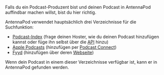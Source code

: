 Falls du ein Podcast-Produzent bist und deinen Podcast in AntennaPod auffindbar machen willst, bist du hier richtig.

AntennaPod verwendet hauptsächlich drei Verzeichnisse für die Suchfunktion:

* [Podcast-Index](https://podcastindex.org/) (frage deinen Hoster, wie du deinen Podcast hinzufügen kannst oder füge ihn selbst über die [API](https://podcastindex-org.github.io/docs-api/#get-/add/byfeedurl) hinzu)
* [Apple Podcasts](https://podcasts.apple.com) (hinzufügen per [Podcast Connect](https://podcastsconnect.apple.com/))
* [Fyyd](https://fyyd.de/) (hinzufügen über deren [Webseite](https://fyyd.de/add-feed))

Wenn dein Podcast in einem dieser Verzeichnisse verfügbar ist, kann er in AntennaPod gefunden werden.
